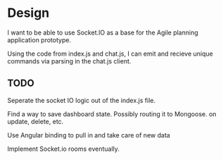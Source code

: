 Design
======

I want to be able to use Socket.IO as a base for the Agile planning application prototype. 

Using the code from index.js and chat.js, I can emit and recieve unique commands via parsing in the chat.js client. 

## TODO

Seperate the socket IO logic out of the index.js file. 

Find a way to save dashboard state. Possibly routing it to Mongoose. on update, delete, etc. 

Use Angular binding to pull in and take care of new data

Implement Socket.io rooms eventually.
